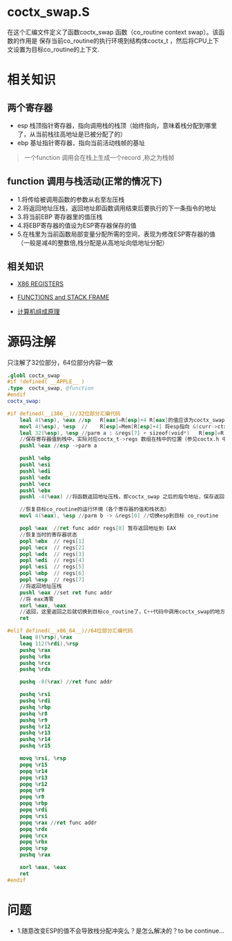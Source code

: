 ﻿# coctx_swap.S

在这个汇编文件定义了函数coctx_swap 函数（co_routine context swap）。该函数的作用是
保存当前co_routine的执行环境到结构体coctx_t ，然后将CPU上下文设置为目标co_routine的上下文.

# 相关知识

## 两个寄存器

* esp 栈顶指针寄存器，指向调用栈的栈顶（始终指向，意味着栈分配到哪里了，从当前栈往高地址是已被分配了的）
* ebp 基址指针寄存器，指向当前活动栈帧的基址

>一个function 调用会在栈上生成一个record ,称之为栈帧

## function 调用与栈活动(正常的情况下)

* 1.将传给被调用函数的参数从右至左压栈
* 2.将返回地址压栈，返回地址即函数调用结束后要执行的下一条指令的地址
* 3.将当前EBP 寄存器里的值压栈
* 4.将EBP寄存器的值设为ESP寄存器保存的值
* 5.在栈里为当前函数局部变量分配所需的空间，表现为修改ESP寄存器的值（一般是减4的整数倍,栈分配是从高地址向低地址分配）

## 相关知识

* [X86 REGISTERS](https://en.wikibooks.org/wiki/X86_Assembly/X86_Architecture)

* [FUNCTIONS and STACK FRAME](https://en.wikibooks.org/wiki/X86_Disassembly/Functions_and_Stack_Frames)

* [计算机组成原理](http://product.dangdang.com/23793048.html)


# 源码注解

只注解了32位部分，64位部分内容一致

```s
.globl coctx_swap
#if !defined( __APPLE__ )
.type  coctx_swap, @function
#endif
coctx_swap:

#if defined(__i386__)//32位部分汇编代码
	leal 4(%esp), %eax //sp   R[eax]=R[esp]+4 R[eax]的值应该为coctx_swap的第一个参数在栈中的地址
	movl 4(%esp), %esp  //    R[esp]=Mem[R[esp]+4] 将esp指向 &(curr->ctx) 当前co_routine 上下文的内存地址
	leal 32(%esp), %esp //parm a : &regs[7] + sizeof(void*)   R[esp]=R[esp]+32 切换栈顶指针到当前co_routine的上下文变量在栈中的地址
    //保存寄存器值到栈中，实际对应coctx_t->regs 数组在栈中的位置（参见coctx.h 中coctx_t的定义）
	pushl %eax //esp ->parm a

	pushl %ebp
	pushl %esi
	pushl %edi
	pushl %edx
	pushl %ecx
	pushl %ebx
	pushl -4(%eax) //将函数返回地址压栈，即coctx_swap 之后的指令地址，保存返回地址到coctx_t->regs[0]

    //恢复目标co_routine的运行环境（各个寄存器的值和栈状态）
	movl 4(%eax), %esp //parm b -> &regs[0] //切换esp到目标 co_routine  ctx在栈中的起始地址,这个地址正好对应regs[0]

	popl %eax  //ret func addr regs[0] 暂存返回地址到 EAX
	//恢复当时的寄存器状态
	popl %ebx  // regs[1]
	popl %ecx  // regs[2]
	popl %edx  // regs[3]
	popl %edi  // regs[4]
	popl %esi  // regs[5]
	popl %ebp  // regs[6]
	popl %esp  // regs[7]
	//将返回地址压栈
	pushl %eax //set ret func addr
    //将 eax清零
	xorl %eax, %eax
	//返回，这里返回之后就切换到目标co_routine了，C++代码中调用coctx_swap的地方之后的代码将得不到立即执行
	ret

#elif defined(__x86_64__)//64位部分汇编代码
	leaq 8(%rsp),%rax
	leaq 112(%rdi),%rsp
	pushq %rax
	pushq %rbx
	pushq %rcx
	pushq %rdx

	pushq -8(%rax) //ret func addr

	pushq %rsi
	pushq %rdi
	pushq %rbp
	pushq %r8
	pushq %r9
	pushq %r12
	pushq %r13
	pushq %r14
	pushq %r15

	movq %rsi, %rsp
	popq %r15
	popq %r14
	popq %r13
	popq %r12
	popq %r9
	popq %r8
	popq %rbp
	popq %rdi
	popq %rsi
	popq %rax //ret func addr
	popq %rdx
	popq %rcx
	popq %rbx
	popq %rsp
	pushq %rax

	xorl %eax, %eax
	ret
#endif
```

# 问题

* 1.随意改变ESP的值不会导致栈分配冲突么？是怎么解决的？to be continue...
